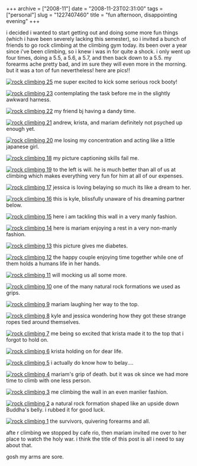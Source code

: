 +++
archive = ["2008-11"]
date = "2008-11-23T02:31:00"
tags = ["personal"]
slug = "1227407460"
title = "fun afternoon, disappointing evening"
+++

i decided i wanted to start getting out and doing some more fun things
(which i have been severely lacking this semester), so i invited a bunch
of friends to go rock climbing at the climbing gym today. its been over
a year since i've been climbing, so i knew i was in for quite a shock.
i only went up four times, doing a 5.5, a 5.6, a 5.7, and then back down
to a 5.5. my forearms ache pretty bad, and im sure they will even more in
the morning. but it was a ton of fun nevertheless! here are pics!!

[![rock climbing 25][1]][2] me super excited to kick some serious rock
booty!

[![rock climbing 23][3]][4] contemplating the task before me in the
slightly awkward harness.

[![rock climbing 22][5]][6] my friend bj having a dandy time.

[![rock climbing 21][7]][8] andrew, krista, and mariam definitely not
psyched up enough yet.

[![rock climbing 20][9]][10] me losing my concentration and acting like
a little japanese girl.

[![rock climbing 18][11]][12] my picture captioning skills fail me.

[![rock climbing 19][13]][14] to the left is will. he is much better than
all of us at climbing which makes everything very fun for him at all of
our expenses.

[![rock climbing 17][15]][16] jessica is loving belaying so much its like
a dream to her.

[![rock climbing 16][17]][18] this is kyle, blissfully unaware of his
dreaming partner below.

[![rock climbing 15][19]][20] here i am tackling this wall in a very manly
fashion.

[![rock climbing 14][21]][22] here is mariam enjoying a rest in a very
non-manly fashion.

[![rock climbing 13][23]][24] this picture gives me diabetes.

[![rock climbing 12][25]][26] the happy couple enjoying time together
while one of them holds a humans life in her hands.

[![rock climbing 11][27]][28] will mocking us all some more.

[![rock climbing 10][29]][30] one of the many natural rock formations we
used as grips.

[![rock climbing 9][31]][32] mariam laughing her way to the top.

[![rock climbing 8][33]][34] kyle and jessica wondering how they got these
strange ropes tied around themselves.

[![rock climbing 7][35]][36] me being so excited that krista made it to
the top that i forgot to hold on.

[![rock climbing 6][37]][38] krista holding on for dear life.

[![rock climbing 5][39]][40] i actually do know how to belay....

[![rock climbing 4][41]][42] mariam's grip of death. but it was ok since
we had more time to climb with one less person.

[![rock climbing 3][43]][44] me climbing the wall in an even manlier
fashion.

[![rock climbing 2][45]][46] a natural rock formation shaped like an
upside down Buddha's belly. i rubbed it for good luck.

[![rock climbing 1][47]][48] the survivors, quivering forearms and all.

afte r climbing we stopped by cafe rio, then mariam invited me over to her
place to watch the holy war. i think the title of this post is all i need
to say about that.

gosh my arms are sore.

[1]: http://farm4.static.flickr.com/3211/3128998247_850963cf7a.jpg
[2]: http://www.flickr.com/photos/28471535@N02/3128998247/ (rock climbing 25 by rjbismark90, on Flickr)
[3]: http://farm4.static.flickr.com/3287/3129827752_5fb6ee05ca.jpg
[4]: http://www.flickr.com/photos/28471535@N02/3129827752/ (rock climbing 23 by rjbismark90, on Flickr)
[5]: http://farm4.static.flickr.com/3251/3128999523_6c756b8ffb.jpg
[6]: http://www.flickr.com/photos/28471535@N02/3128999523/ (rock climbing 22 by rjbismark90, on Flickr)
[7]: http://farm4.static.flickr.com/3223/3129828504_0cfd6991a2.jpg
[8]: http://www.flickr.com/photos/28471535@N02/3129828504/ (rock climbing 21 by rjbismark90, on Flickr)
[9]: http://farm4.static.flickr.com/3091/3129828816_691f403902.jpg
[10]: http://www.flickr.com/photos/28471535@N02/3129828816/ (rock climbing 20 by rjbismark90, on Flickr)
[11]: http://farm4.static.flickr.com/3209/3129001261_56259d1bef.jpg
[12]: http://www.flickr.com/photos/28471535@N02/3129001261/ (rock climbing 18 by rjbismark90, on Flickr)
[13]: http://farm4.static.flickr.com/3227/3129000747_a9ebd8610e.jpg
[14]: http://www.flickr.com/photos/28471535@N02/3129000747/ (rock climbing 19 by rjbismark90, on Flickr)
[15]: http://farm4.static.flickr.com/3100/3129830370_291df7d8db.jpg
[16]: http://www.flickr.com/photos/28471535@N02/3129830370/ (rock climbing 17 by rjbismark90, on Flickr)
[17]: http://farm4.static.flickr.com/3078/3129002201_0e8642e468.jpg
[18]: http://www.flickr.com/photos/28471535@N02/3129002201/ (rock climbing 16 by rjbismark90, on Flickr)
[19]: http://farm4.static.flickr.com/3211/3129831002_13fd398735.jpg
[20]: http://www.flickr.com/photos/28471535@N02/3129831002/ (rock climbing 15 by rjbismark90, on Flickr)
[21]: http://farm4.static.flickr.com/3077/3129831408_d3aef98c82.jpg
[22]: http://www.flickr.com/photos/28471535@N02/3129831408/ (rock climbing 14 by rjbismark90, on Flickr)
[23]: http://farm4.static.flickr.com/3240/3129003399_aedd4c81f8.jpg
[24]: http://www.flickr.com/photos/28471535@N02/3129003399/ (rock climbing 13 by rjbismark90, on Flickr)
[25]: http://farm4.static.flickr.com/3085/3129003831_e745c1fb1a.jpg
[26]: http://www.flickr.com/photos/28471535@N02/3129003831/ (rock climbing 12 by rjbismark90, on Flickr)
[27]: http://farm4.static.flickr.com/3226/3129004379_fea6aaac5a.jpg
[28]: http://www.flickr.com/photos/28471535@N02/3129004379/ (rock climbing 11 by rjbismark90, on Flickr)
[29]: http://farm4.static.flickr.com/3209/3129004675_3e35164eb5.jpg
[30]: http://www.flickr.com/photos/28471535@N02/3129004675/ (rock climbing 10 by rjbismark90, on Flickr)
[31]: http://farm4.static.flickr.com/3249/3129004973_87da2c0953.jpg
[32]: http://www.flickr.com/photos/28471535@N02/3129004973/ (rock climbing 9 by rjbismark90, on Flickr)
[33]: http://farm4.static.flickr.com/3075/3129833616_01c333aa22.jpg
[34]: http://www.flickr.com/photos/28471535@N02/3129833616/ (rock climbing 8 by rjbismark90, on Flickr)
[35]: http://farm4.static.flickr.com/3266/3129834040_19839f778d.jpg
[36]: http://www.flickr.com/photos/28471535@N02/3129834040/ (rock climbing 7 by rjbismark90, on Flickr)
[37]: http://farm4.static.flickr.com/3208/3129006059_e577ce116c.jpg
[38]: http://www.flickr.com/photos/28471535@N02/3129006059/ (rock climbing 6 by rjbismark90, on Flickr)
[39]: http://farm4.static.flickr.com/3120/3129006629_2bcff0240c.jpg
[40]: http://www.flickr.com/photos/28471535@N02/3129006629/ (rock climbing 5 by rjbismark90, on Flickr)
[41]: http://farm4.static.flickr.com/3094/3129006997_720b81544c.jpg
[42]: http://www.flickr.com/photos/28471535@N02/3129006997/ (rock climbing 4 by rjbismark90, on Flickr)
[43]: http://farm4.static.flickr.com/3291/3129835662_230273a84f.jpg
[44]: http://www.flickr.com/photos/28471535@N02/3129835662/ (rock climbing 3 by rjbismark90, on Flickr)
[45]: http://farm4.static.flickr.com/3130/3129835908_469d607cf2.jpg
[46]: http://www.flickr.com/photos/28471535@N02/3129835908/ (rock climbing 2 by rjbismark90, on Flickr)
[47]: http://farm4.static.flickr.com/3223/3129836362_f73ec0f2ab.jpg
[48]: http://www.flickr.com/photos/28471535@N02/3129836362/ (rock climbing 1 by rjbismark90, on Flickr)


